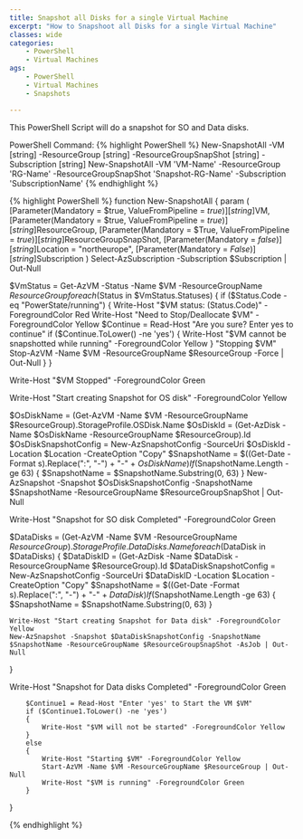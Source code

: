 ```yaml
---
title: Snapshot all Disks for a single Virtual Machine
excerpt: "How to Snapshoot all Disks for a single Virtual Machine"
classes: wide
categories: 
    - PowerShell 
    - Virtual Machines
ags: 
    - PowerShell 
    - Virtual Machines 
    - Snapshots

---
```


This PowerShell Script will do a snapshot for SO and Data disks.


PowerShell Command:
{% highlight PowerShell %}
New-SnapshotAll -VM [string] -ResourceGroup [string] -ResourceGroupSnapShot [string] -Subscription [string]
New-SnapshotAll -VM 'VM-Name' -ResourceGroup 'RG-Name' -ResourceGroupSnapShot 'Snapshot-RG-Name' -Subscription 'SubscriptionName'
{% endhighlight %}

{% highlight PowerShell %}
function New-SnapshotAll {
param
(
    [Parameter(Mandatory = $true, ValueFromPipeline = $true)]
    [string]$VM,
    [Parameter(Mandatory = $true, ValueFromPipeline = $true)]
    [string]$ResourceGroup,
    [Parameter(Mandatory = $True, ValueFromPipeline = $true)]
    [string]$ResourceGroupSnapShot,
    [Parameter(Mandatory = $false)]
    [string]$Location = "northeurope",
    [Parameter(Mandatory = $False)]
    [string]$Subscription
)
Select-AzSubscription -Subscription $Subscription | Out-Null

$VmStatus = Get-AzVM -Status -Name $VM -ResourceGroupName $ResourceGroup
foreach ($Status in $VmStatus.Statuses)
{
    if ($Status.Code -eq "PowerState/running")
    {
        Write-Host "$VM status: $($Status.Code)" -ForegroundColor Red
        Write-Host "Need to Stop/Deallocate $VM" -ForegroundColor Yellow
        $Continue = Read-Host "Are you sure? Enter yes to continue" 
        if ($Continue.ToLower() -ne 'yes')
        {
            Write-Host "$VM cannot be snapshotted while running" -ForegroundColor Yellow
        }
        "Stopping $VM"
        Stop-AzVM -Name $VM -ResourceGroupName $ResourceGroup -Force | Out-Null
    }
}

Write-Host "$VM Stopped" -ForegroundColor Green

Write-Host "Start creating Snapshot for OS disk" -ForegroundColor Yellow

$OsDiskName = (Get-AzVM -Name $VM -ResourceGroupName $ResourceGroup).StorageProfile.OSDisk.Name 
$OsDiskId = (Get-AzDisk -Name $OsDiskName -ResourceGroupName $ResourceGroup).Id
$OsDiskSnapshotConfig = New-AzSnapshotConfig -SourceUri $OsDiskId -Location $Location -CreateOption "Copy"
$SnapshotName = $((Get-Date -Format s).Replace(":", "-") + "-" + $OsDiskName )
If ($SnapshotName.Length -ge 63)
{
    $SnapshotName = $SnapshotName.Substring(0, 63)
}
New-AzSnapshot -Snapshot $OsDiskSnapshotConfig -SnapshotName $SnapshotName -ResourceGroupName $ResourceGroupSnapShot | Out-Null

Write-Host "Snapshot for SO disk Completed" -ForegroundColor Green

$DataDisks = (Get-AzVM -Name $VM -ResourceGroupName $ResourceGroup).StorageProfile.DataDisks.Name
foreach ($DataDisk in $DataDisks)
{
    $DataDiskID = (Get-AzDisk -Name $DataDisk -ResourceGroupName $ResourceGroup).Id
    $DataDiskSnapshotConfig = New-AzSnapshotConfig -SourceUri $DataDiskID -Location $Location -CreateOption "Copy"
    $SnapshotName = $((Get-Date -Format s).Replace(":", "-") + "-" + $DataDisk )
    If ($SnapshotName.Length -ge 63)
    {
        $SnapshotName = $SnapshotName.Substring(0, 63)
    }

    Write-Host "Start creating Snapshot for Data disk" -ForegroundColor Yellow
    New-AzSnapshot -Snapshot $DataDiskSnapshotConfig -SnapshotName $SnapshotName -ResourceGroupName $ResourceGroupSnapShot -AsJob | Out-Null
}

Write-Host "Snapshot for Data disks Completed" -ForegroundColor Green

        $Continue1 = Read-Host "Enter 'yes' to Start the VM $VM"
        if ($Continue1.ToLower() -ne 'yes')
        {
            Write-Host "$VM will not be started" -ForegroundColor Yellow
        }
        else 
        {
            Write-Host "Starting $VM" -ForegroundColor Yellow
            Start-AzVM -Name $VM -ResourceGroupName $ResourceGroup | Out-Null
            Write-Host "$VM is running" -ForegroundColor Green
        }
}

{% endhighlight %}